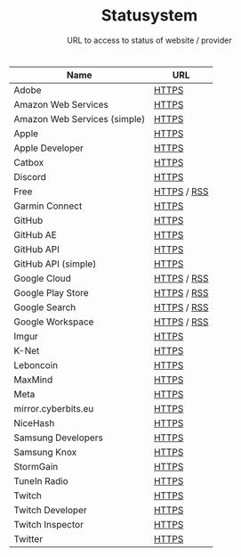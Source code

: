 <div align="center">
<h1>Statusystem</h1>
<p>URL to access to status of website / provider</p>

#

  | Name | URL |
  |------|-----|
  | Adobe | <a href="https://www.clictune.com/jy0B">HTTPS</a> |
  | Amazon Web Services | <a href="https://www.clictune.com/jy0C">HTTPS</a> |
  | Amazon Web Services (simple) | <a href="https://www.clictune.com/jy0E">HTTPS</a> |
  | Apple | <a href="https://www.clictune.com/jy0F">HTTPS</a> |
  | Apple Developer | <a href="https://www.clictune.com/jy0G">HTTPS</a> |
  | Catbox | <a href="https://www.clictune.com/jIwR">HTTPS</a> |
  | Discord | <a href="https://www.clictune.com/jy0H">HTTPS</a> |
  | Free | <a href="https://www.clictune.com/jy0I">HTTPS</a> / <a href="https://www.clictune.com/jy0J">RSS</a> |
  | Garmin Connect | <a href="https://www.clictune.com/jy0K">HTTPS</a> |
  | GitHub | <a href="https://www.clictune.com/jy0L">HTTPS</a> |
  | GitHub AE | <a href="https://www.clictune.com/jy0M">HTTPS</a> |
  | GitHub API | <a href="https://www.clictune.com/jy0N">HTTPS</a> |
  | GitHub API (simple) | <a href="https://www.clictune.com/jy0O">HTTPS</a> |
  | Google Cloud | <a href="https://www.clictune.com/jy0P">HTTPS</a> / <a href="https://www.clictune.com/jy0Q">RSS</a> |
  | Google Play Store | <a href="https://www.clictune.com/jy0R">HTTPS</a> / <a href="https://www.clictune.com/jy0S">RSS</a> |
  | Google Search | <a href="https://www.clictune.com/jy0T">HTTPS</a> / <a href="https://www.clictune.com/jy0U">RSS</a> |
  | Google Workspace | <a href="https://www.clictune.com/jy0V">HTTPS</a> / <a href="https://www.clictune.com/jy0W">RSS</a> |
  | Imgur | <a href="https://www.clictune.com/jy0X">HTTPS</a> |
  | K-Net | <a href="https://www.clictune.com/jy11">HTTPS</a> |
  | Leboncoin | <a href="https://www.clictune.com/jy12">HTTPS</a> |
  | MaxMind | <a href="https://www.clictune.com/jy13">HTTPS</a> |
  | Meta | <a href="https://www.clictune.com/jy14">HTTPS</a> |
  | mirror.cyberbits.eu | <a href="https://www.clictune.com/jy15">HTTPS</a> |
  | NiceHash | <a href="https://www.clictune.com/jy16">HTTPS</a> |
  | Samsung Developers | <a href="https://www.clictune.com/jy17">HTTPS</a> |
  | Samsung Knox | <a href="https://www.clictune.com/jy18">HTTPS</a> |
  | StormGain | <a href="https://www.clictune.com/jy19">HTTPS</a> |
  | TuneIn Radio | <a href="https://www.clictune.com/jy1b">HTTPS</a> |
  | Twitch | <a href="https://www.clictune.com/jy1c">HTTPS</a> |
  | Twitch Developer | <a href="https://www.clictune.com/jy1d">HTTPS</a> |
  | Twitch Inspector | <a href="https://www.clictune.com/jy1e">HTTPS</a> |
  | Twitter | <a href="https://www.clictune.com/jy1f">HTTPS</a> |

</div>
